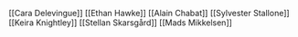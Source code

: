 [[Cara Delevingue]]
[[Ethan Hawke]]
[[Alain Chabat]]
[[Sylvester Stallone]]
[[Keira Knightley]]
[[Stellan Skarsgård]]
[[Mads Mikkelsen]]
